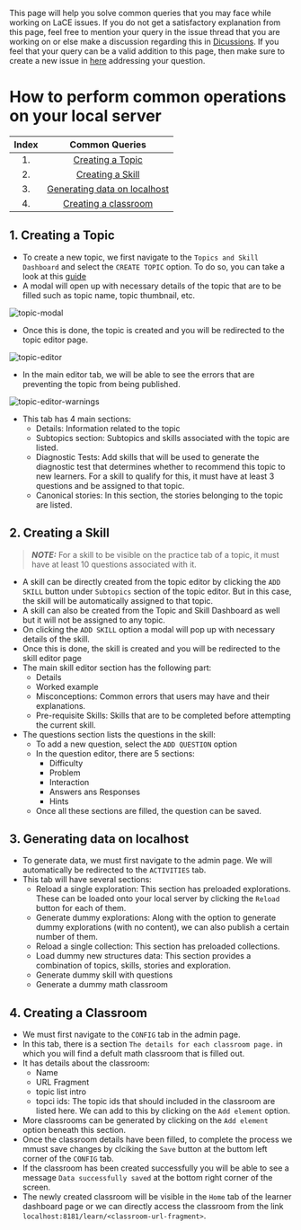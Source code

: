 This page will help you solve common queries that you may face while working on LaCE issues. If you do not get a satisfactory explanation from this page, feel free to mention your query in the issue thread that you are working on or else make a discussion regarding this in [Dicussions](https://github.com/oppia/oppia/discussions). If you feel that your query can be a valid addition to this page, then make sure to create a new issue in [here](https://github.com/oppia/oppia-web-developer-docs/issues) addressing your question.

# How to perform common operations on your local server

| Index | Common Queries   |
| :---: |     :---:        |
| 1.    | [Creating a Topic](#1-creating-a-topic) |
| 2.    | [Creating a Skill](#2-creating-a-skill)|
| 3.    | [Generating data on localhost](#3-generating-data-on-localhost)|
| 4.    | [Creating a classroom](#4-creating-a-classroom)|

## 1. Creating a Topic 
- To create a new topic, we first navigate to the `Topics and Skill Dashboard` and select the `CREATE TOPIC` option. To do so, you can take a look at this [guide](Editor-pages.md#steps-to-create-a-topicskill)
- A modal will open up with necessary details of the topic that are to be filled such as topic name, topic thumbnail, etc.

![topic-modal](https://github.com/SanjaySajuJacob/oppia-web-developer-docs/assets/70763993/038e469a-d236-4147-bfd8-93919e98f587)

- Once this is done, the topic is created and you will be redirected to the topic editor page.

![topic-editor](https://github.com/SanjaySajuJacob/oppia-web-developer-docs/assets/70763993/ad57a855-c141-4318-bef3-5e75ed127fee)

- In the main editor tab, we will be able to see the errors that are preventing the topic from being published.

![topic-editor-warnings](https://github.com/SanjaySajuJacob/oppia-web-developer-docs/assets/70763993/7a838aaa-3a0a-4199-b5f1-368ccf7ec795)

- This tab has 4 main sections:
  - Details: Information related to the topic
  - Subtopics section: Subtopics and skills associated with the topic are listed.
  - Diagnostic Tests: Add skills that will be used to generate the diagnostic test that determines whether to recommend this topic to new learners. For a skill to qualify for this, it must have at least 3 questions and be assigned to that topic.
  - Canonical stories: In this section, the stories belonging to the topic are listed.

## 2. Creating a Skill
  > **_NOTE:_** For a skill to be visible on the practice tab of a topic, it must have at least 10 questions associated with it.
- A skill can be directly created from the topic editor by clicking the `ADD SKILL` button under `Subtopics` section of the topic editor. But in this case, the skill will be automatically assigned to that topic.
- A skill can also be created from the Topic and Skill Dashboard as well but it will not be assigned to any topic.
- On clicking the `ADD SKILL` option a modal will pop up with necessary details of the skill.
- Once this is done, the skill is created and you will be redirected to the skill editor page
- The main skill editor section has the following part:
  - Details
  - Worked example
  - Misconceptions: Common errors that users may have and their explanations.
  - Pre-requisite Skills: Skills that are to be completed before attempting the current skill.
- The questions section lists the questions in the skill:
  - To add a new question, select the `ADD QUESTION` option
  - In the question editor, there are 5 sections:
    - Difficulty
    - Problem
    - Interaction
    - Answers ans Responses
    - Hints
  - Once all these sections are filled, the question can be saved.

## 3. Generating data on localhost
- To generate data, we must first navigate to the admin page. We will automatically be redirected to the `ACTIVITIES` tab.
- This tab will have several sections:
  - Reload a single exploration: This section has preloaded explorations. These can be loaded onto your local server by clicking the `Reload` button for each of them.
  - Generate dummy explorations: Along with the option to generate dummy explorations (with no content), we can also publish a certain number of them.
  - Reload a single collection: This section has preloaded collections.
  - Load dummy new structures data: This section provides a combination of topics, skills, stories and exploration.
  - Generate dummy skill with questions
  - Generate a dummy math classroom

## 4. Creating a Classroom

- We must first navigate to the `CONFIG` tab in the admin page. 
- In this tab, there is a section `The details for each classroom page.` in which you will find a defult math classroom that is filled out. 
- It has details about the classroom:
  - Name
  - URL Fragment
  - topic list intro
  - topci ids: The topic ids that should included in the classroom are listed here. We can add to this by clicking on the `Add element` option.
- More classrooms can be generated by clicking on the `Add element` option beneath this section.
- Once the classroom details have been filled, to complete the process we mmust save changes by clciking the `Save` button at the buttom left corner of the `CONFIG` tab.
- If the classroom has been created successfully you will be able to see a message `Data successfully saved` at the bottom right corner of the screen.
- The newly created classroom will be visible in the `Home` tab of the learner dashboard page or we can directly access the classroom from the link `localhost:8181/learn/<classroom-url-fragment>`.

